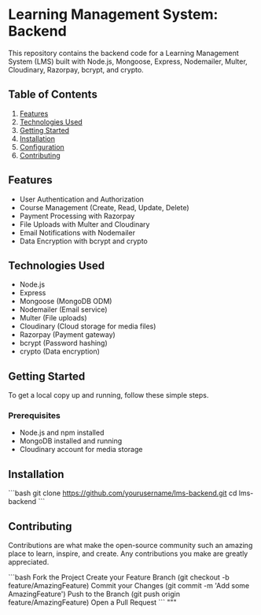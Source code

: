 # Learning Management System: Backend

This repository contains the backend code for a Learning Management System (LMS) built with Node.js, Mongoose, Express, Nodemailer, Multer, Cloudinary, Razorpay, bcrypt, and crypto.

## Table of Contents
1. [Features](#features)
2. [Technologies Used](#technologies-used)
3. [Getting Started](#getting-started)
4. [Installation](#installation)
5. [Configuration](#configuration)
6. [Contributing](#contributing)

## Features
- User Authentication and Authorization
- Course Management (Create, Read, Update, Delete)
- Payment Processing with Razorpay
- File Uploads with Multer and Cloudinary
- Email Notifications with Nodemailer
- Data Encryption with bcrypt and crypto

## Technologies Used
- Node.js
- Express
- Mongoose (MongoDB ODM)
- Nodemailer (Email service)
- Multer (File uploads)
- Cloudinary (Cloud storage for media files)
- Razorpay (Payment gateway)
- bcrypt (Password hashing)
- crypto (Data encryption)

## Getting Started

To get a local copy up and running, follow these simple steps.

### Prerequisites
- Node.js and npm installed
- MongoDB installed and running
- Cloudinary account for media storage

## Installation

\`\`\`bash
git clone https://github.com/yourusername/lms-backend.git
cd lms-backend
\`\`\`

## Contributing

Contributions are what make the open-source community such an amazing place to learn, inspire, and create. Any contributions you make are greatly appreciated.

\`\`\`bash
Fork the Project
Create your Feature Branch (git checkout -b feature/AmazingFeature)
Commit your Changes (git commit -m 'Add some AmazingFeature')
Push to the Branch (git push origin feature/AmazingFeature)
Open a Pull Request
\`\`\`
"""
